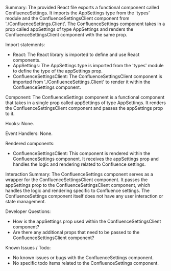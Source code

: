 Summary:
The provided React file exports a functional component called ConfluenceSettings. It imports the AppSettings type from the 'types' module and the ConfluenceSettingsClient component from './ConfluenceSettings.Client'. The ConfluenceSettings component takes in a prop called appSettings of type AppSettings and renders the ConfluenceSettingsClient component with the same prop.

Import statements:
- React: The React library is imported to define and use React components.
- AppSettings: The AppSettings type is imported from the 'types' module to define the type of the appSettings prop.
- ConfluenceSettingsClient: The ConfluenceSettingsClient component is imported from './ConfluenceSettings.Client' to render it within the ConfluenceSettings component.

Component:
The ConfluenceSettings component is a functional component that takes in a single prop called appSettings of type AppSettings. It renders the ConfluenceSettingsClient component and passes the appSettings prop to it.

Hooks:
None.

Event Handlers:
None.

Rendered components:
- ConfluenceSettingsClient: This component is rendered within the ConfluenceSettings component. It receives the appSettings prop and handles the logic and rendering related to Confluence settings.

Interaction Summary:
The ConfluenceSettings component serves as a wrapper for the ConfluenceSettingsClient component. It passes the appSettings prop to the ConfluenceSettingsClient component, which handles the logic and rendering specific to Confluence settings. The ConfluenceSettings component itself does not have any user interaction or state management.

Developer Questions:
- How is the appSettings prop used within the ConfluenceSettingsClient component?
- Are there any additional props that need to be passed to the ConfluenceSettingsClient component?

Known Issues / Todo:
- No known issues or bugs with the ConfluenceSettings component.
- No specific todo items related to the ConfluenceSettings component.